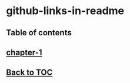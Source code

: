 # github-links-in-readme


## Table of contents

## [chapter-1](../../tree/chapter-1)
## [Back to TOC](../../tree/chapter0)

